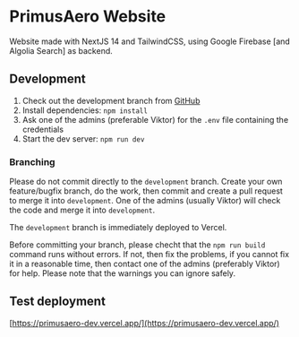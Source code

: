 # PrimusAero Website

Website made with NextJS 14 and TailwindCSS, using Google Firebase [and Algolia Search] as backend.

## Development

1. Check out the development branch from [GitHub](https://github.com/NexeneAgency/vanlifezone-website.git)
1. Install dependencies: `npm install`
1. Ask one of the admins (preferable Viktor) for the `.env` file containing the credentials
1. Start the dev server: `npm run dev`

### Branching

Please do not commit directly to the `development` branch. Create your own feature/bugfix branch,
do the work, then commit and create a pull request to merge it into `development`. One of the admins (usually Viktor)
will check the code and merge it into `development`.

The `development` branch is immediately deployed to Vercel.

Before committing your branch, please checht that the `npm run build` command runs without errors. If
not, then fix the problems, if you cannot fix it in a reasonable time, then contact one of the
admins (preferably Viktor) for help. Please note that the warnings you can ignore safely.

## Test deployment

[https://primusaero-dev.vercel.app/](https://primusaero-dev.vercel.app/)
